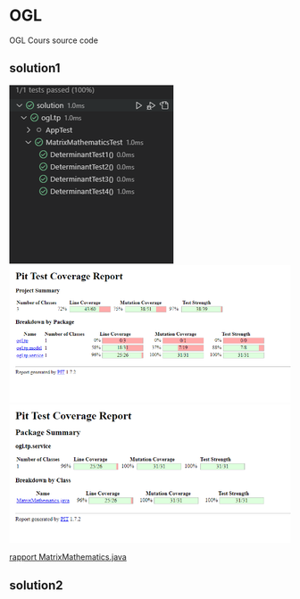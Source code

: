 # OGL
OGL Cours source code

## solution1
![capture](solution/assets/01.PNG)
![capture](solution/assets/02.PNG)
![capture](solution/assets/03.PNG)

[rapport MatrixMathematics.java](solution/assets/pitest.pdf)

## solution2
